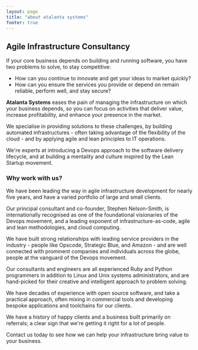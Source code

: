 ```yaml
---
layout: page
title: "about atalanta systems"
footer: true
---
```

## Agile Infrastructure Consultancy

If your core business depends on building and running software, you have two problems to solve, to stay competitive:


* How can you continue to innovate and get your ideas to market quickly?
* How can you ensure the services you provide or depend on remain reliable, perform well, and stay secure?

**Atalanta Systems** eases the pain of managing the infrastructure on which your business depends, so you can focus on activities that deliver value, increase profitability, and enhance your presence in the market.

We specialise in providing solutions to these challenges, by building automated infrastructures - often taking advantage of the flexibility of the cloud - and by applying agile and lean principles to IT operations.

We're experts at introducing a Devops approach to the software delivery lifecycle, and at building a mentality and culture inspired by the Lean Startup movement.

### Why work with us?
We have been leading the way in agile infrastructure development for nearly five years, and have a varied portfolio of large and small clients.

Our principal consultant and co-founder, Stephen Nelson-Smith, is internationally recognised as one of the foundational visionaries of the Devops movement, and a leading exponent of infrastructure-as-code, agile and lean methodologies, and cloud computing.

We have built strong relationships with leading service providers in the industry - people like Opscode, Strategic Blue, and Amazon - and are well connected with prominent companies and individuals across the globe, people at the vanguard of the Devops movement.

Our consultants and engineers are all experienced Ruby and Python programmers in addition to Linux and Unix systems administrators, and are hand-picked for their creative and intelligent approach to problem solving.

We have decades of experience with open source software, and take a practical approach, often mixing in commercial tools and developing bespoke applications and toolchains for our clients.

We have a history of happy clients and a business built primarily on referrals; a clear sign that we're getting it right for a lot of people.

Contact us today to see how we can help your infrastructure bring value to your business.